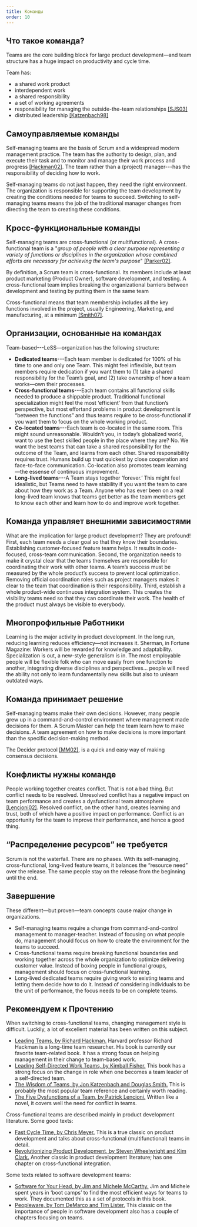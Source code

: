 ```yaml
---
title: Команды
order: 10
---
```


## Что такое команда?

Teams are the core building block for large product development—and team structure has a huge impact on productivity and cycle time.

Team has:

* a shared work product
* interdependent work
* a shared responsibility
* a set of working agreements
* responsibility for managing the outside-the-team relationships [[SJS03]](http://www.amazon.com/The-Team-Handbook-Third-Edition/dp/1884731260)
* distributed leadership [[Katzenbach98]](http://www.amazon.com/Teams-At-Top-Jon-Katzenbach/dp/0875847897)

## Самоуправляемые команды

Self-managing teams are the basis of Scrum and a widespread modern management practice. The team has the authority to design, plan, and execute their task and to monitor and manage their work process and progress [[Hackman02]](http://www.amazon.com/Leading-Teams-Setting-Stage-Performances/dp/1578513332). The team rather than a (project) manager---has the responsibility of deciding how to work.

Self-managing teams do not just happen, they need the right environment. The organization is responsible for supporting the team development by creating the conditions needed for teams to succeed. Switching to self-managing teams means the job of the traditional manager changes from directing the team to creating these conditions.

## Кросс-функциональные команды

Self-managing teams are cross-functional (or multifunctional). A cross-functional team is a "*group of people with a clear purpose representing a variety of functions or disciplines in the organization whose combined efforts are necessary for achieving the team's purpose*" [[Parker02]](http://www.amazon.com/Cross--Functional-Teams-Working-Strangers/dp/0787960853).

By definition, a Scrum team is cross-functional. Its members include at least product marketing (Product Owner), software development, and testing. A cross-functional team implies breaking the organizational barriers between development and testing by putting them in the same team

Cross-functional means that team membership includes all the key functions involved in the project, usually Engineering, Marketing, and manufacturing, at a minimum [[Smith07]](http://www.amazon.com/Flexible-Product-Development-Building-Changing/dp/0787995843).

## Организации, основанные на командах

Team-based---LeSS—organization has the following structure:

* **Dedicated teams**---Each team member is dedicated for 100% of his time to one and only one Team. This might feel inflexible, but team members require dedication if you want them to (1) take a shared responsibility for the Team’s goal, and (2) take ownership of how a team works—own their processes.
* **Cross-functional teams**---Each team contains all functional skills needed to produce a shippable product. Traditional functional specialization might feel the most ‘efficient’ from that function’s perspective, but most effortand problems in product development is “between the functions” and thus teams require to be cross-functional if you want them to focus on the whole working product.
* **Co-located teams**---Each team is co-located in the same room. This might sound unreasonable. Wouldn’t you, in today’s globalized world, want to use the best skilled people in the place where they are? No. We want the best teams that can take a shared responsibility for the outcome of the Team, and learns from each other. Shared responsibility requires trust. Humans build up trust quickest by close cooperation and face-to-face communication. Co-location also promotes team learning—the essense of continuous improvement.
* **Long-lived teams**---A Team stays together ‘forever.’ This might feel idealistic, but Teams need to have stability if you want the team to care about how they work as a Team. Anyone who has ever been on a real long-lived team knows that teams get better as the team members get to know each other and learn how to do and improve work together.

## Команда управляет внешними зависимостями

What are the implication for large product development? They are profound! First, each team needs a clear goal so that they know their boundaries. Establishing customer-focused feature teams helps. It results in code-focused, cross-team communication. Second, the organization needs to make it crystal clear that the teams themselves are responsible for coordinating their work with other teams. A team’s success must be measured by the whole product’s success to prevent local optimization. Removing official coordination roles such as project managers makes it clear to the team that coordination is their responsibility. Third, establish a whole product-wide continuous integration system. This creates the visibility teams need so that they can coordinate their work. The health of the product must always be visible to everybody.

## Многопрофильные Работники

Learning is the major activity in product development. In the long run, reducing learning reduces efficiency—not increases it. Sherman, in Fortune Magazine:
Workers will be rewarded for knowledge and adaptability. Specialization is out, a new-style generalism is in. The most employable people will be flexible folk who can move easily from one function to another, integrating diverse disciplines and perspectives... people will need the ability not only to learn fundamentally new skills but also to unlearn outdated ways.

## Команда принимает решение

Self-managing teams make their own decisions. However, many people grew up in a command-and-control environment where management made decisions for them. A Scrum Master can help the team learn how to make decisions. A team agreement on how to make decisions is more important than the specific decision-making method.

The Decider protocol [[MM02]](http://www.amazon.com/Software-Your-Head-Protocols-Maintaining/dp/0201604566), is a quick and easy way of making consensus decisions.

## Конфликты нужны команде

People working together creates conflict. That is not a bad thing. But conflict needs to be resolved. Unresolved conflict has a negative impact on team performance and creates a dysfunctional team atmosphere [[Lencioni02]](http://www.amazon.com/Five-Dysfunctions-Team-Leadership-Fable/dp/0787960756). Resolved conflict, on the other hand, creates learning and trust, both of which have a positive impact on performance. Conflict is an opportunity for the team to improve their performance, and hence a good thing.

## “Распределение ресурсов” не требуется 

Scrum is not the waterfall. There are no phases. With its self-managing, cross-functional, long-lived feature teams, it balances the “resource need” over the release. The same people stay on the release from the beginning until the end.

## Завершение

These different—but proven—team concepts cause major change in organizations.

* Self-managing teams require a change from command-and-control management to manager-teacher. Instead of focusing on what people do, management should focus on how to create the environment for the teams to succeed.
* Cross-functional teams require breaking functional boundaries and working together across the whole organization to optimize delivering customer value. Instead of boxing people in functional groups, management should focus on cross-functional learning.
* Long-lived dedicated teams require giving work to existing teams and letting them decide how to do it. Instead of considering individuals to be the unit of performance, the focus needs to be on complete teams.

## Рекомендуем к Прочтению

When switching to cross-functional teams, changing management style is difficult. Luckily, a lot of excellent material has been written on this subject.

* [Leading Teams, by Richard Hackman.](http://www.amazon.com/Leading-Teams-Setting-Stage-Performances/dp/1578513332)
  Harvard professor Richard Hackman is a long-time team researcher. His book is currently our favorite team-related book. It has a strong focus on helping management in their change to team-based work.
* [Leading Self-Directed Work Teams, by Kimball Fisher.](http://www.amazon.com/Leading-Self-Directed-Teams-Kimball-Fisher/dp/0071349243)
  This book has a strong focus on the change in role when one becomes a team leader of a self-directed team.
* [The Wisdom of Teams, by Jon Katzenbach and Douglas Smith.](http://www.amazon.com/Wisdom-Teams-High-Performance-Organization-Essentials/dp/0060522003)
  This is probably the most popular team reference and certainly worth reading.
* [The Five Dysfunctions of a Team, by Patrick Lencioni.](http://www.amazon.com/Five-Dysfunctions-Team-Leadership-Fable/dp/0787960756)
  Written like a novel, it covers well the need for conflict in teams.

Cross-functional teams are described mainly in product development literature. Some good texts:

* [Fast Cycle Time, by Chris Meyer.](http://www.amazon.com/Fast-Cycle-Time-Strategy-Structure/dp/141657624X)
  This is a true classic on product development and talks about cross-functional (multifunctional) teams in detail.
* [Revolutionizing Product Development, by Steven Wheelwright and Kim Clark.](http://www.amazon.com/Revolutionizing-Product-Development-Quantum-Efficiency/dp/0029055156)
  Another classic in product development literature; has one chapter on cross-functional integration.

Some texts related to software development teams:

* [Software for Your Head, by Jim and Michele McCarthy.](http://www.amazon.com/Software-Your-Head-Protocols-Maintaining/dp/0201604566)
  Jim and Michele spent years in ‘boot camps’ to find the most efficient ways for teams to work. They documented this as a set of protocols in this book.
* [Peopleware, by Tom DeMarco and Tim Lister.](https://www.amazon.com/Peopleware-Productive-Projects-Teams-3rd/dp/0321934113)
  This classic on the importance of people in software development also has a couple of chapters focusing on teams.

